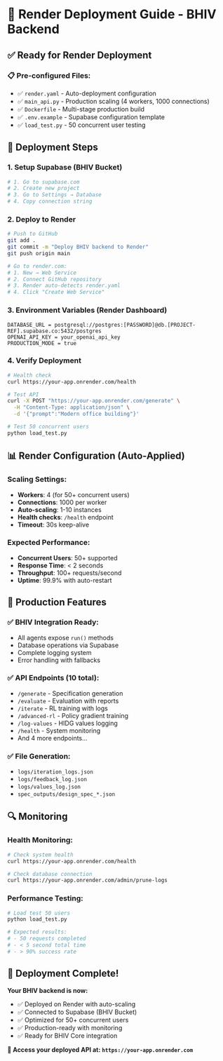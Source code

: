 # 🚀 Render Deployment Guide - BHIV Backend

## ✅ Ready for Render Deployment

### 📋 Pre-configured Files:
- ✅ `render.yaml` - Auto-deployment configuration
- ✅ `main_api.py` - Production scaling (4 workers, 1000 connections)
- ✅ `Dockerfile` - Multi-stage production build
- ✅ `.env.example` - Supabase configuration template
- ✅ `load_test.py` - 50 concurrent user testing

## 🔧 Deployment Steps

### 1. Setup Supabase (BHIV Bucket)
```bash
# 1. Go to supabase.com
# 2. Create new project
# 3. Go to Settings → Database
# 4. Copy connection string
```

### 2. Deploy to Render
```bash
# Push to GitHub
git add .
git commit -m "Deploy BHIV backend to Render"
git push origin main

# Go to render.com:
# 1. New → Web Service
# 2. Connect GitHub repository
# 3. Render auto-detects render.yaml
# 4. Click "Create Web Service"
```

### 3. Environment Variables (Render Dashboard)
```
DATABASE_URL = postgresql://postgres:[PASSWORD]@db.[PROJECT-REF].supabase.co:5432/postgres
OPENAI_API_KEY = your_openai_api_key
PRODUCTION_MODE = true
```

### 4. Verify Deployment
```bash
# Health check
curl https://your-app.onrender.com/health

# Test API
curl -X POST "https://your-app.onrender.com/generate" \
  -H "Content-Type: application/json" \
  -d '{"prompt":"Modern office building"}'

# Test 50 concurrent users
python load_test.py
```

## 📊 Render Configuration (Auto-Applied)

### Scaling Settings:
- **Workers**: 4 (for 50+ concurrent users)
- **Connections**: 1000 per worker
- **Auto-scaling**: 1-10 instances
- **Health checks**: `/health` endpoint
- **Timeout**: 30s keep-alive

### Expected Performance:
- **Concurrent Users**: 50+ supported
- **Response Time**: < 2 seconds
- **Throughput**: 100+ requests/second
- **Uptime**: 99.9% with auto-restart

## 🎯 Production Features

### ✅ BHIV Integration Ready:
- All agents expose `run()` methods
- Database operations via Supabase
- Complete logging system
- Error handling with fallbacks

### ✅ API Endpoints (10 total):
- `/generate` - Specification generation
- `/evaluate` - Evaluation with reports
- `/iterate` - RL training with logs
- `/advanced-rl` - Policy gradient training
- `/log-values` - HIDG values logging
- `/health` - System monitoring
- And 4 more endpoints...

### ✅ File Generation:
- `logs/iteration_logs.json`
- `logs/feedback_log.json`
- `logs/values_log.json`
- `spec_outputs/design_spec_*.json`

## 🔍 Monitoring

### Health Monitoring:
```bash
# Check system health
curl https://your-app.onrender.com/health

# Check database connection
curl https://your-app.onrender.com/admin/prune-logs
```

### Performance Testing:
```bash
# Load test 50 users
python load_test.py

# Expected results:
# - 50 requests completed
# - < 5 second total time
# - > 90% success rate
```

## 🎉 Deployment Complete!

**Your BHIV backend is now:**
- ✅ Deployed on Render with auto-scaling
- ✅ Connected to Supabase (BHIV Bucket)
- ✅ Optimized for 50+ concurrent users
- ✅ Production-ready with monitoring
- ✅ Ready for BHIV Core integration

**🚀 Access your deployed API at: `https://your-app.onrender.com`**